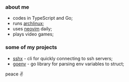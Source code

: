 ### about me
- codes in TypeScript and Go;
- runs [archlinux](https://archlinux.org);
- uses [neovim](https://github.com/neovim/neovim) daily;
- plays video games;

### some of my projects
- [sshx](https://github.com/tsivinsky/sshx) - cli for quickly connecting to ssh servers;
- [goenv](https://github.com/tsivinsky/goenv) - go library for parsing env variables to struct;

peace ✌️

